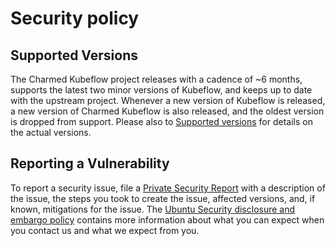 # Security policy

## Supported Versions

The Charmed Kubeflow project releases with a cadence of ~6 months, supports the latest two minor versions of Kubeflow, and keeps up to date with the upstream project. Whenever a new version of Kubeflow is released, a new version of Charmed Kubeflow is also released, and the oldest version is dropped from support. Please also to [Supported versions](https://charmed-kubeflow.io/docs/supported-versions) for details on the actual versions.

## Reporting a Vulnerability

To report a security issue, file a [Private Security Report](https://github.com/canonical/bundle-kubeflow/security/advisories/new) with a description of the issue, the steps you took to create the issue, affected versions, and, if known, mitigations for the issue.
The [Ubuntu Security disclosure and embargo policy](https://ubuntu.com/security/disclosure-policy) contains more information about what you can expect when you contact us and what we expect from you.
